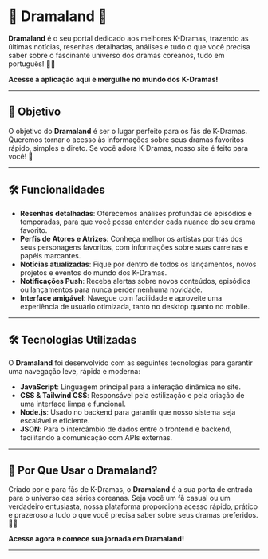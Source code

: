 # 🌸 **Dramaland** 🌸

**Dramaland** é o seu portal dedicado aos melhores K-Dramas, trazendo as últimas notícias, resenhas detalhadas, análises e tudo o que você precisa saber sobre o fascinante universo dos dramas coreanos, tudo em português! 🎥✨

**Acesse a aplicação aqui e mergulhe no mundo dos K-Dramas!**

---

## 🌈 **Objetivo**

O objetivo do **Dramaland** é ser o lugar perfeito para os fãs de K-Dramas. Queremos tornar o acesso às informações sobre seus dramas favoritos rápido, simples e direto. Se você adora K-Dramas, nosso site é feito para você! 💖

---

## 🛠️ **Funcionalidades**

- **Resenhas detalhadas**: Oferecemos análises profundas de episódios e temporadas, para que você possa entender cada nuance do seu drama favorito.
- **Perfis de Atores e Atrizes**: Conheça melhor os artistas por trás dos seus personagens favoritos, com informações sobre suas carreiras e papéis marcantes.
- **Notícias atualizadas**: Fique por dentro de todos os lançamentos, novos projetos e eventos do mundo dos K-Dramas.
- **Notificações Push**: Receba alertas sobre novos conteúdos, episódios ou lançamentos para nunca perder nenhuma novidade.
- **Interface amigável**: Navegue com facilidade e aproveite uma experiência de usuário otimizada, tanto no desktop quanto no mobile.

---

## 🛠️ **Tecnologias Utilizadas**

O **Dramaland** foi desenvolvido com as seguintes tecnologias para garantir uma navegação leve, rápida e moderna:

- **JavaScript**: Linguagem principal para a interação dinâmica no site.
- **CSS & Tailwind CSS**: Responsável pela estilização e pela criação de uma interface limpa e funcional.
- **Node.js**: Usado no backend para garantir que nosso sistema seja escalável e eficiente.
- **JSON**: Para o intercâmbio de dados entre o frontend e backend, facilitando a comunicação com APIs externas.

---

## 🌟 **Por Que Usar o Dramaland?**

Criado por e para fãs de K-Dramas, o **Dramaland** é a sua porta de entrada para o universo das séries coreanas. Seja você um fã casual ou um verdadeiro entusiasta, nossa plataforma proporciona acesso rápido, prático e prazeroso a tudo o que você precisa saber sobre seus dramas preferidos. 🚀💕

**Acesse agora e comece sua jornada em Dramaland!**

---